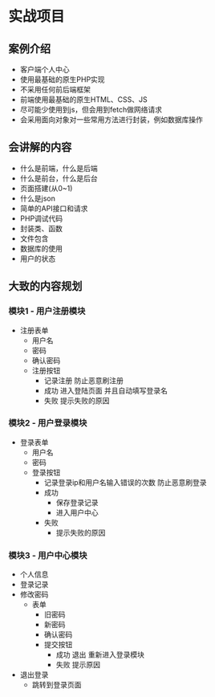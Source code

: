 # 实战项目

## 案例介绍

- 客户端个人中心
- 使用最基础的原生PHP实现
- 不采用任何前后端框架
- 前端使用最基础的原生HTML、CSS、JS
- 尽可能少使用到js，但会用到fetch做网络请求
- 会采用面向对象对一些常用方法进行封装，例如数据库操作

## 会讲解的内容

- 什么是前端，什么是后端
- 什么是前台，什么是后台
- 页面搭建(从0~1)
- 什么是json
- 简单的API接口和请求
- PHP调试代码
- 封装类、函数
- 文件包含
- 数据库的使用
- 用户的状态

## 大致的内容规划

### 模块1 - 用户注册模块

- 注册表单
  - 用户名
  - 密码
  - 确认密码
  - 注册按钮
    - 记录注册 防止恶意刷注册
    - 成功 进入登陆页面 并且自动填写登录名
    - 失败 提示失败的原因

### 模块2 - 用户登录模块

- 登录表单
  - 用户名
  - 密码
  - 登录按钮
    - 记录登录ip和用户名输入错误的次数 防止恶意刷登录
    - 成功
      - 保存登录记录
      - 进入用户中心
    - 失败
      - 提示失败的原因

### 模块3 - 用户中心模块

- 个人信息
- 登录记录
- 修改密码
  - 表单
    - 旧密码
    - 新密码
    - 确认密码
    - 提交按钮
      - 成功 退出 重新进入登录模块
      - 失败 提示原因
- 退出登录
  - 跳转到登录页面